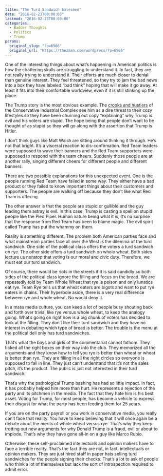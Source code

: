 ```yaml
---
title: "The Turd Sandwich Salesmen"
date: "2016-02-23T00:00:00"
lastmod: "2016-02-23T00:00:00"
categories:
  - Badder Thoughts
  - Politics
  - Trump
params:
  original_slug: "?p=6566"
  original_url: "https://thezman.com/wordpress/?p=6566"
---
```


One of the interesting things about what’s happening in American
politics is how the chattering skulls are struggling to understand it.
In fact, they are not really trying to understand it. Their efforts are
much closer to denial than genuine interest. They feel threatened, so
they try to jam the bad news into a box they have labeled “bad think”
hoping that will make it go away. At least it fits into their
comfortable worldview, even if it is still stinking up the place.

The Trump story is the most obvious example. The [crooks and
hustlers](http://www.theblaze.com/contributions/dear-trump-fan-so-you-want-someone-to-tell-it-like-it-is-ok-here-you-go/)
of the Conservative Industrial Complex see him as a dire threat to their
cozy lifestyles so they have been churning out copy “explaining” why
Trump is evil and his voters are stupid. The hope being that people
don’t want to be thought of as stupid so they will go along with the
assertion that Trump is Hitler.

I don’t think guys like Matt Walsh are sitting around thinking it
through. He’s not that bright. It’s a visceral reaction to
dis-confirmation. Red Team leaders were supposed to wave their banners
and the Red Team supporters were supposed to respond with the team
cheers. Suddenly those people are at another rally, singing different
cheers for different people and different banners.

There are two possible explanations for this unexpected event. One is
the people running Red Team have failed in some way. They either have a
bad product or they failed to know important things about their
customers and supporters. The people are walking off because they don’t
like what Red Team is offering.

The other answer is that the people are stupid or gullible and the guy
leading them astray is evil. In this case, Trump is casting a spell on
stupid people like the Pied Piper. Human nature being what it is, it’s
no surprise that the response from Red Team has been to blame magic. The
evil spirit called Trump has put the whammy on them.

Reality is something different. The problem both American parties face
and what mainstream parties face all over the West is the dilemma of the
turd sandwich. One side of the political class offers the voters a turd
sandwich on rye. The other side offers a turd sandwich on whole wheat.
Both sides lecture us nonstop that voting is our moral and civic duty.
Therefore, we must eat our turd sandwich.

Of course, there would be riots in the streets if it is said candidly so
both sides of the political class ignore the filling and focus on the
bread. We are repeatedly told by Team Whole Wheat that rye is poison and
only lunatics eat rye. Team Rye tells us that wheat eaters are bigots
and want to put rye eaters in chains. Their hyperbole aside, there is a
very real difference between rye and whole wheat. No would deny it.

In a mass media culture, you can keep a lot of people busy shouting back
and forth over trivia, like rye versus whole wheat, to keep the analogy
going. What’s going on right now is a big chunk of voters has decided to
look at the filling. They don’t like their turd sandwich and they have
no interest in debating which type of bread is better. The trouble is
the menu at the political deli only has turd sandwiches.

That’s what the boys and girls of the commentariat cannot fathom. They
ticked all the right boxes on their way into the club. They memorized
all the arguments and they know how to tell you rye is better than wheat
or wheat is better than rye. They are filling in all the right circles
so everyone is supposed to fall in line. They just can’t understand
that it’s not the sales pitch, it’s the product. The public is just not
interested in their turd sandwich.

That’s why the pathological Trump bashing has had so little impact. In
fact, it has probably helped him more than hurt. He represents a
rejection of the party and its pitchmen in the media. The fact that they
hate him is his best asset. Voting for Trump, for most people, has
become a vehicle to express their disgust for what the party has been
feeding them for 25 years.

If you are on the party payroll or you work in conservative media, you
really can’t face that reality. You have to keep believing that it will
once again be a debate about the merits of whole wheat versus rye.
That’s why they keep trotting out new arguments for why Donald Trump is
a fraud, evil or about to implode. That’s why they have gone all-in on a
guy like Marco Rubio.

Otherwise, these self-proclaimed intellectuals and opinion makers have
to face a terrible reality. That’s the fact they are not, in fact,
intellectuals or opinion makers. They are just hired staff in paper hats
selling turd sandwiches for the people signing their checks. That’s a
lot to ask of people who think a lot of themselves but lack the sort of
introspection required to admit error.
